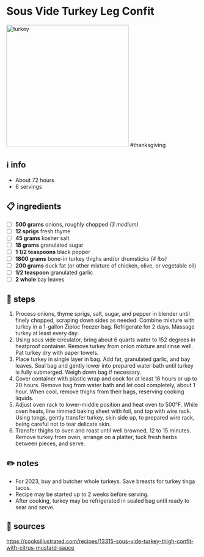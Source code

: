 # Sous Vide Turkey Leg Confit  
<img src="https://d3awvtnmmsvyot.cloudfront.net/api/file/9wpKlt3T2SMRNN6gmidQ/convert" alt="turkey" width="320"/>
#thanksgiving  

## ℹ️ info  
* About 72 hours  
* 6 servings  

## 📋 ingredients  
- [ ] **500	grams**	onions, roughly chopped *(3 medium)*
- [ ] **12	sprigs**	fresh thyme
- [ ] **45	grams**	kosher salt
- [ ] **18	grams**	granulated sugar
- [ ] **1 1/2	teaspoons**	black pepper
- [ ] **1800	grams**	bone-in turkey thighs and/or drumsticks *(4 lbs)*
- [ ] **200	grams**	duck fat (or other mixture of chicken, olive, or vegetable oil)
- [ ] **1/2	teaspoon**	granulated garlic
- [ ] **2	whole**	bay leaves

## 🔪 steps  
1. Process onions, thyme sprigs, salt, sugar, and pepper in blender until finely chopped, scraping down sides as needed. Combine mixture with turkey in a 1-gallon Ziploc freezer bag. Refrigerate for 2 days. Massage turkey at least every day.
2. Using sous vide circulator, bring about 6 quarts water to 152 degrees in heatproof container. Remove turkey from onion mixture and rinse well. Pat turkey dry with paper towels.
3. Place turkey in single layer in bag. Add fat, granulated garlic, and bay leaves. Seal bag and gently lower into prepared water bath until turkey is fully submerged. Weigh down bag if necessary.
4. Cover container with plastic wrap and cook for at least 16 hours or up to 20 hours. Remove bag from water bath and let cool completely, about 1 hour. When cool, remove thighs from their bags, reserving cooking liquids.
5. Adjust oven rack to lower-middle position and heat oven to 500°F. While oven heats, line rimmed baking sheet with foil, and top with wire rack. Using tongs, gently transfer turkey, skin side up, to prepared wire rack, being careful not to tear delicate skin.
6. Transfer thighs to oven and roast until well browned, 12 to 15 minutes. Remove turkey from oven, arrange on a platter, tuck fresh herbs between pieces, and serve.

## ✏️ notes  
* For 2023, buy and butcher whole turkeys. Save breasts for turkey tinga tacos.
* Recipe may be started up to 2 weeks before serving.
* After cooking, turkey may be refrigerated in sealed bag until ready to sear and serve.

## 🔗 sources  
https://cooksillustrated.com/recipes/13315-sous-vide-turkey-thigh-confit-with-citrus-mustard-sauce  
